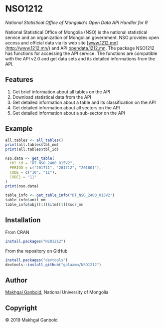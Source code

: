 # NSO1212

*National Statistical Office of Mongolia's Open Data API Handler for R*

National Statistical Office of Mongolia (NSO) is the national statistical service and an organization of Mongolian government. NSO provides open access and official data via its web site [www.1212.mn](http://www.1212.mn/) and API [opendata.1212.mn](http://opendata.1212.mn/en/doc). The package NSO1212 has functions for accessing the API service. The functions are compatible with the API v2.0 and get data sets and its detailed informations from the API.

## Features

1. Get brief information about all tables on the API
2. Download statistical data from the API
3. Get detailed information about a table and its classification on the API
4. Get detailed information about all sectors on the API
5. Get detailed information about a sub-sector on the API

## Example

```R
all.tables <- all_tables()
print(all.tables$tbl_nm)
print(all.tables$tbl_id)

nso.data <- get_table(
  tbl_id = "DT_NSO_2400_015V2",
  PERIOD = c("201711", "201712", "201801"),
  CODE = c("10", "11"),
  CODE1 = "11"
)
print(nso.data)

table_info <- get_table_info("DT_NSO_2400_015V2")
table_info$unit_nm
table_info$obj[[1]]$itm[[1]]$scr_mn
```

## Installation

From CRAN

```R
install.packages("NSO1212")
```

From the repository on GitHub

```R
install.packages("devtools")
devtools::install_github("galaamn/NSO1212")
```

## Author

[Makhgal Ganbold](http://galaa.mn/ "Galaa's Personal Page"), National University of Mongolia

## Copyright

&copy; 2019 Makhgal Ganbold
